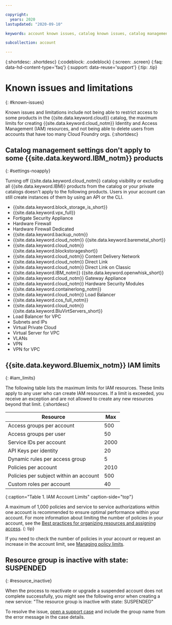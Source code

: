 ```yaml
---

copyright:
  years: 2020
lastupdated: "2020-09-10"

keywords: account known issues, catalog known issues, catalog management, private catalogs, catalogs, IBM Cloud catalog, IAM, maximum limits for creating IAM resources, delete users, Cloud Foundry orgs

subcollection: account

---
```


{:shortdesc: .shortdesc}
{:codeblock: .codeblock}
{:screen: .screen}
{:faq: data-hd-content-type='faq'}
{:support: data-reuse='support'}
{:tip: .tip}

# Known issues and limitations
{: #known-issues}

Known issues and limitations include not being able to restrict access to some products in the {{site.data.keyword.cloud}} catalog, the maximum limits for creating {{site.data.keyword.cloud_notm}} Identity and Access Management (IAM) resources, and not being able to delete users from accounts that have too many Cloud Foundry orgs. 
{:shortdesc}

## Catalog management settings don't apply to some {{site.data.keyword.IBM_notm}} products
{: #settings-noapply}

Turning off {{site.data.keyword.cloud_notm}} catalog visibility or excluding all {{site.data.keyword.IBM}} products from the catalog or your private catalogs doesn't apply to the following products. Users in your account can still create instances of them by using an API or the CLI.

* {{site.data.keyword.block_storage_is_short}}
* {{site.data.keyword.vpx_full}}
* Fortigate Security Appliance
* Hardware Firewall
* Hardware Firewall Dedicated
* {{site.data.keyword.backup_notm}}
* {{site.data.keyword.cloud_notm}} {{site.data.keyword.baremetal_short}}
* {{site.data.keyword.cloud_notm}} {{site.data.keyword.blockstorageshort}}
* {{site.data.keyword.cloud_notm}} Content Delivery Network
* {{site.data.keyword.cloud_notm}} Direct Link
* {{site.data.keyword.cloud_notm}} Direct Link on Classic
* {{site.data.keyword.IBM_notm}} {{site.data.keyword.openwhisk_short}}
* {{site.data.keyword.cloud_notm}} Gateway Appliance
* {{site.data.keyword.cloud_notm}} Hardware Security Modules
* {{site.data.keyword.containerlong_notm}}
* {{site.data.keyword.cloud_notm}} Load Balancer
* {{site.data.keyword.cos_full_notm}}
* {{site.data.keyword.cloud_notm}} {{site.data.keyword.BluVirtServers_short}}
* Load Balancer for VPC
* Subnets and IPs
* Virtual Private Cloud
* Virtual Server for VPC
* VLANs
* VPN
* VPN for VPC

## {{site.data.keyword.Bluemix_notm}} IAM limits
{: #iam_limits}

The following table lists the maximum limits for IAM resources. These limits apply to any user who can create IAM resources. If a limit is exceeded, you receive an exception and are not allowed to create any new resources beyond that limit.
{:shortdesc}

| Resource                               | Max  |
|----------------------------------------|------|
| Access groups per account              | 500  |
| Access groups per user                 | 50   |
| Service IDs per account                | 2000 |
| API Keys per identity                  | 20   |
| Dynamic rules per access group         | 5    |
| Policies per account                   | 2010 |
| Policies per subject within an account | 500  |
| Custom roles per account               | 40   |
{:caption="Table 1. IAM Account Limits" caption-side="top"}

A maximum of 1,000 policies and service to service authorizations within one account is recommended to ensure optimal performance within your account. For more information about limiting the number of policies in your account, see the [Best practices for organizing resources and assigning access](/docs/account?topic=account-account_setup).
{: tip}

If you need to check the number of policies in your account or request an increase in the account limit, see [Managing policy limits](/docs/account?topic=account-policy-limits).

## Resource group is inactive with state: SUSPENDED
{: #resource_inactive}

When the process to reactivate or upgrade a suspended account does not complete successfully, you might see the following error when creating a new service: "The resource group <name> is inactive with state: SUSPENDED"
 
To resolve the issue, [open a support case](/docs/get-support?topic=get-support-open-case) and include the group name from the error message in the case details.

